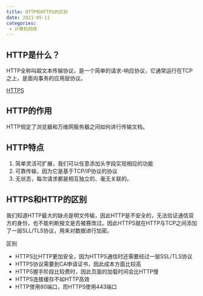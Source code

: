 ```yaml
---
title: HTTP和HTTPS的区别
date: 2021-05-11
categories: 
 - 计算机网络
---
```


## HTTP是什么？
HTTP全称叫超文本传输协议，是一个简单的请求-响应协议，它通常运行在TCP之上，是面向事务的应用层协议。

[HTTPS](./HTTPS.md)

## HTTP的作用
HTTP规定了浏览器和万维网服务器之间如何进行传输文档。

## HTTP特点
1. 简单灵活可扩展，我们可以任意添加头字段实现相应的功能
2. 可靠传输，因为它是基于TCP/IP协议的协议
3. 无状态，每次请求都是相互独立的、毫无关联的。


## HTTPS和HTTP的区别
我们知道HTTP最大的缺点是明文传输，因此HTTP是不安全的，无法验证通信双方的身份，也不能判断报文是否被篡改过。因此HTTPS就在HTTP与TCP之间添加了一层SLL/TLS协议，用来对数据进行加密。

区别
- HTTPS比HTTP更加安全，因为HTTPS通信时还需要经过一层SSL/TLS协议
- HTTPS协议需要到CA申请证书，因此成本方面比较高
- HTTPS握手阶段比较费时，因此页面的加载时间会比HTTP慢
- HTTPS连接缓存不如HTTP高效
- HTTP使用80端口，而HTTPS使用443端口